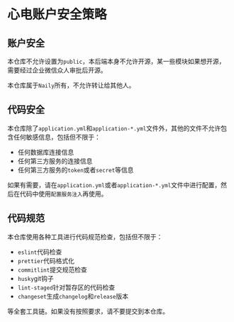 # 心电账户安全策略

## 账户安全

本仓库不允许设置为`public`，本后端本身不允许开源，某一些模块如果想开源，需要经过企业微信众人审批后开源。

本仓库属于`Naily`所有，不允许转让给其他人。

## 代码安全

本仓库除了`application.yml`和`application-*.yml`文件外，其他的文件不允许包含任何敏感信息，包括但不限于：

- 任何数据库连接信息
- 任何第三方服务的连接信息
- 任何第三方服务的`token`或者`secret`等信息

如果有需要，请在`application.yml`或者`application-*.yml`文件中进行配置，然后在代码中使用`配置服务注入`再使用。

## 代码规范

本仓库使用各种工具进行代码规范检查，包括但不限于：

- `eslint`代码检查
- `prettier`代码格式化
- `commitlint`提交规范检查
- `husky`git钩子
- `lint-staged`针对暂存区的代码检查
- `changeset`生成`changelog`和`release`版本

等全套工具链。如果没有按照要求，请不要提交到本仓库。
